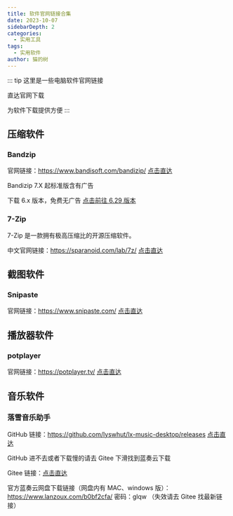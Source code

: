 ```yaml
---
title: 软件官网链接合集
date: 2023-10-07
sidebarDepth: 2
categories:
  - 实用工具
tags:
  - 实用软件
author: 猫的树
---
```


::: tip
这里是一些电脑软件官网链接

直达官网下载

为软件下载提供方便
:::

## 压缩软件

### Bandzip

官网链接：https://www.bandisoft.com/bandizip/ [点击直达](https://www.bandisoft.com/bandizip/)

Bandizip 7.X 起标准版含有广告

下载 6.x 版本，免费无广告 [点击前往 6.29 版本](https://www.bandisoft.com/bandizip/old/6/)

### 7-Zip

7-Zip 是一款拥有极高压缩比的开源压缩软件。

中文官网链接：https://sparanoid.com/lab/7z/ [点击直达](https://sparanoid.com/lab/7z/)

## 截图软件

### Snipaste

官网链接：https://www.snipaste.com/ [点击直达](https://www.snipaste.com/)

## 播放器软件

### potplayer

官网链接：https://potplayer.tv/ [点击直达](https://potplayer.tv/)

## 音乐软件

### 落雪音乐助手

GitHub 链接：https://github.com/lyswhut/lx-music-desktop/releases [点击直达](https://github.com/lyswhut/lx-music-desktop/releases)

GitHub 进不去或者下载慢的请去 Gitee 下滑找到蓝奏云下载

Gitee 链接：[点击直达](https://gitee.com/vcyh/lx-music-desktop)

官方蓝奏云网盘下载链接（网盘内有 MAC、windows 版）：https://www.lanzoux.com/b0bf2cfa/ 密码：glqw （失效请去 Gitee 找最新链接）
